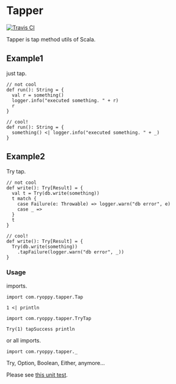 # Tapper

[![Travis CI](https://travis-ci.org/ryoppy/tapper.svg?branch=master)](https://travis-ci.org/ryoppy/tapper)

Tapper is tap method utils of Scala.

## Example1

just tap.

```
// not cool
def run(): String = {
  val r = something()
  logger.info("executed something. " + r)
  r
}

// cool!
def run(): String = {
  something() <| logger.info("executed something. " + _)
}
```

## Example2

Try tap.

```
// not cool
def write(): Try[Result] = { 
  val t = Try(db.write(something))
  t match {
    case Failure(e: Throwable) => logger.warn("db error", e)
    case _ =>
  }
  t
}

// cool!
def write(): Try[Result] = {
  Try(db.write(something))
    .tapFailure(logger.warn("db error", _))
}
```

### Usage

imports.

```
import com.ryoppy.tapper.Tap

1 <| println
```

```
import com.ryoppy.tapper.TryTap

Try(1) tapSuccess println
```

or all imports.

```
import com.ryoppy.tapper._
```

Try, Option, Boolean, Either, anymore...

Please see [this unit test](./src/test/scala/com/ryoppy/tapper/AllSpec.scala).

